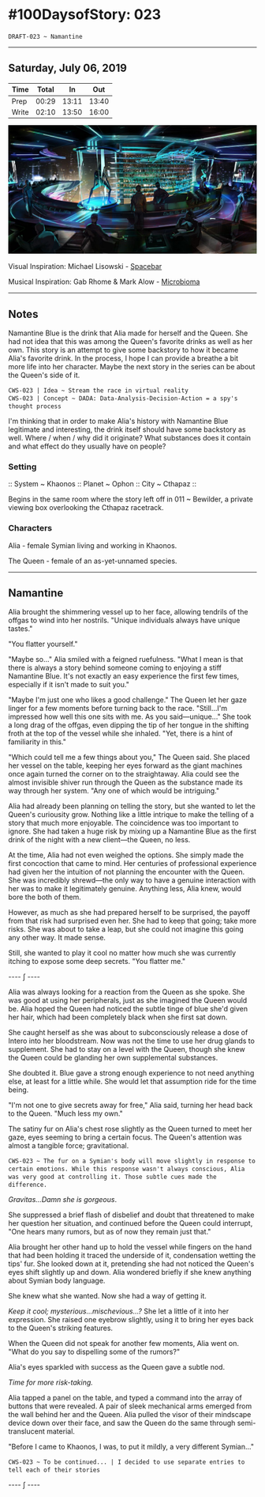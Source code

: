 # #100DaysofStory: 023

    DRAFT-023 ~ Namantine  

---

## Saturday, July 06, 2019

| Time  | Total | In    | Out   |
| ----- | ----- | ----- | ----- |
| Prep  | 00:29 | 13:11 | 13:40 |
| Write | 02:10 | 13:50 | 16:00 |

![Namantine Visual Inspiration: Spacebar by Michael Lisowski](namantine.jpg)

Visual Inspiration: Michael Lisowski - [Spacebar](https://www.artstation.com/artwork/AL6X)

Musical Inspiration: Gab Rhome & Mark Alow - [Microbioma](https://open.spotify.com/track/2aZ04TmnRhKfqUmlSGHkx3)

---

## Notes

Namantine Blue is the drink that Alia made for herself and the Queen. She had not idea that this was among the Queen's favorite drinks as well as her own. This story is an attempt to give some backstory to how it became Alia's favorite drink. In the process, I hope I can provide a breathe a bit more life into her character. Maybe the next story in the series can be about the Queen's side of it.

    CWS-023 | Idea ~ Stream the race in virtual reality
    CWS-023 | Concept ~ DADA: Data-Analysis-Decision-Action = a spy's thought process

I'm thinking that in order to make Alia's history with Namantine Blue legitimate and interesting, the drink itself should have some backstory as well. Where / when / why did it originate? What substances does it contain and what effect do they usually have on people?

### Setting

:: System ~ Khaonos :: Planet ~ Ophon :: City ~ Cthapaz ::

Begins in the same room where the story left off in 011 ~ Bewilder, a private viewing box overlooking the Cthapaz racetrack.

### Characters

Alia - female Symian living and working in Khaonos.

The Queen - female of an as-yet-unnamed species.

---

## Namantine

Alia brought the shimmering vessel up to her face, allowing tendrils of the offgas to wind into her nostrils. "Unique individuals always have unique tastes."

"You flatter yourself."

"Maybe so..." Alia smiled with a feigned ruefulness. "What I mean is that there is always a story behind someone coming to enjoying a stiff Namantine Blue. It's not exactly an easy experience the first few times, especially if it isn't made to suit you."

"Maybe I'm just one who likes a good challenge." The Queen let her gaze linger for a few moments before turning back to the race. "Still...I'm impressed how well this one sits with me. As you said—unique..." She took a long drag of the offgas, even dipping the tip of her tongue in the shifting froth at the top of the vessel while she inhaled. "Yet, there is a hint of familiarity in this."

"Which could tell me a few things about you," The Queen said. She placed her vessel on the table, keeping her eyes forward as the giant machines once again turned the corner on to the straightaway. Alia could see the almost invisible shiver run through the Queen as the substance made its way through her system. "Any one of which would be intriguing."

Alia had already been planning on telling the story, but she wanted to let the Queen's curiousity grow. Nothing like a little intrique to make the telling of a story that much more enjoyable. The coincidence was too important to ignore. She had taken a huge risk by mixing up a Namantine Blue as the first drink of the night with a new client—the Queen, no less.

At the time, Alia had not even weighed the options. She simply made the first concoction that came to mind. Her centuries of professional experience had given her the intuition of not planning the encounter with the Queen. She was incredibly shrewd—the only way to have a genuine interaction with her was to make it legitimately genuine. Anything less, Alia knew, would bore the both of them.

However, as much as she had prepared herself to be surprised, the payoff from that risk had surprised even her. She had to keep that going; take more risks. She was about to take a leap, but she could not imagine this going any other way. It made sense.

Still, she wanted to play it cool no matter how much she was currently itching to expose some deep secrets. "You flatter me."

---- ∫ ----

Alia was always looking for a reaction from the Queen as she spoke. She was good at using her peripherals, just as she imagined the Queen would be. Alia hoped the Queen had noticed the subtle tinge of blue she'd given her hair, which had been completely black when she first sat down.

She caught herself as she was about to subconsciously release a dose of Intero into her bloodstream. Now was not the time to use her drug glands to supplement. She had to stay on a level with the Queen, though she knew the Queen could be glanding her own supplemental substances.

She doubted it. Blue gave a strong enough experience to not need anything else, at least for a little while. She would let that assumption ride for the time being.

"I'm not one to give secrets away for free," Alia said, turning her head back to the Queen. "Much less my own."

The satiny fur on Alia's chest rose slightly as the Queen turned to meet her gaze, eyes seeming to bring a certain focus. The Queen's attention was almost a tangible force; gravitational.

    CWS-023 ~ The fur on a Symian's body will move slightly in response to certain emotions. While this response wasn't always conscious, Alia was very good at controlling it. Those subtle cues made the difference.

_Gravitas...Damn she is gorgeous_. 

She suppressed a brief flash of disbelief and doubt that threatened to make her question her situation, and continued before the Queen could interrupt, "One hears many rumors, but as of now they remain just that."

Alia brought her other hand up to hold the vessel while fingers on the hand that had been holding it traced the underside of it, condensation wetting the tips' fur. She looked down at it, pretending she had not noticed the Queen's eyes shift slightly up and down. Alia wondered briefly if she knew anything about Symian body language.

She knew what she wanted. Now she had a way of getting it.

_Keep it cool; mysterious...mischevious...?_ She let a little of it into her expression. She raised one eyebrow slightly, using it to bring her eyes back to the Queen's striking features.

When the Queen did not speak for another few moments, Alia went on. "What do you say to dispelling some of the rumors?"

Alia's eyes sparkled with success as the Queen gave a subtle nod.

_Time for more risk-taking._

Alia tapped a panel on the table, and typed a command into the array of buttons that were revealed. A pair of sleek mechanical arms emerged from the wall behind her and the Queen. Alia pulled the visor of their mindscape device down over their face, and saw the Queen do the same through semi-translucent material.

"Before I came to Khaonos, I was, to put it mildly, a very different Symian..."

    CWS-023 ~ To be continued... | I decided to use separate entries to tell each of their stories

---- ∫ ----
